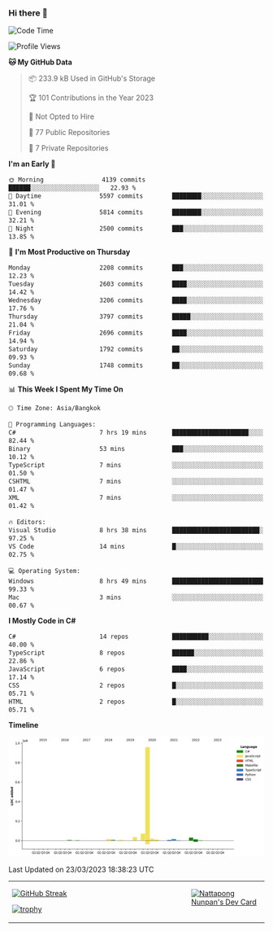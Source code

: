 ### Hi there 👋

<!--START_SECTION:waka-->
![Code Time](http://img.shields.io/badge/Code%20Time-493%20hrs%2026%20mins-blue)

![Profile Views](http://img.shields.io/badge/Profile%20Views-0-blue)

**🐱 My GitHub Data** 

> 📦 233.9 kB Used in GitHub's Storage 
 > 
> 🏆 101 Contributions in the Year 2023
 > 
> 🚫 Not Opted to Hire
 > 
> 📜 77 Public Repositories 
 > 
> 🔑 7 Private Repositories 
 > 
**I'm an Early 🐤** 

```text
🌞 Morning                4139 commits        ██████░░░░░░░░░░░░░░░░░░░   22.93 % 
🌆 Daytime                5597 commits        ████████░░░░░░░░░░░░░░░░░   31.01 % 
🌃 Evening                5814 commits        ████████░░░░░░░░░░░░░░░░░   32.21 % 
🌙 Night                  2500 commits        ███░░░░░░░░░░░░░░░░░░░░░░   13.85 % 
```
📅 **I'm Most Productive on Thursday** 

```text
Monday                   2208 commits        ███░░░░░░░░░░░░░░░░░░░░░░   12.23 % 
Tuesday                  2603 commits        ████░░░░░░░░░░░░░░░░░░░░░   14.42 % 
Wednesday                3206 commits        ████░░░░░░░░░░░░░░░░░░░░░   17.76 % 
Thursday                 3797 commits        █████░░░░░░░░░░░░░░░░░░░░   21.04 % 
Friday                   2696 commits        ████░░░░░░░░░░░░░░░░░░░░░   14.94 % 
Saturday                 1792 commits        ██░░░░░░░░░░░░░░░░░░░░░░░   09.93 % 
Sunday                   1748 commits        ██░░░░░░░░░░░░░░░░░░░░░░░   09.68 % 
```


📊 **This Week I Spent My Time On** 

```text
🕑︎ Time Zone: Asia/Bangkok

💬 Programming Languages: 
C#                       7 hrs 19 mins       █████████████████████░░░░   82.44 % 
Binary                   53 mins             ███░░░░░░░░░░░░░░░░░░░░░░   10.12 % 
TypeScript               7 mins              ░░░░░░░░░░░░░░░░░░░░░░░░░   01.50 % 
CSHTML                   7 mins              ░░░░░░░░░░░░░░░░░░░░░░░░░   01.47 % 
XML                      7 mins              ░░░░░░░░░░░░░░░░░░░░░░░░░   01.42 % 

🔥 Editors: 
Visual Studio            8 hrs 38 mins       ████████████████████████░   97.25 % 
VS Code                  14 mins             █░░░░░░░░░░░░░░░░░░░░░░░░   02.75 % 

💻 Operating System: 
Windows                  8 hrs 49 mins       █████████████████████████   99.33 % 
Mac                      3 mins              ░░░░░░░░░░░░░░░░░░░░░░░░░   00.67 % 
```

**I Mostly Code in C#** 

```text
C#                       14 repos            ██████████░░░░░░░░░░░░░░░   40.00 % 
TypeScript               8 repos             ██████░░░░░░░░░░░░░░░░░░░   22.86 % 
JavaScript               6 repos             ████░░░░░░░░░░░░░░░░░░░░░   17.14 % 
CSS                      2 repos             █░░░░░░░░░░░░░░░░░░░░░░░░   05.71 % 
HTML                     2 repos             █░░░░░░░░░░░░░░░░░░░░░░░░   05.71 % 
```



**Timeline**

![Lines of Code chart](https://raw.githubusercontent.com/aixasz/aixasz/main/assets/bar_graph.png)


 Last Updated on 23/03/2023 18:38:23 UTC
<!--END_SECTION:waka-->

<table>
<tr>
<td width="70%" valign="top">
 
 [![GitHub Streak](http://github-readme-streak-stats.herokuapp.com?user=aixasz&theme=github-dark&hide_border=true&date_format=%5BY%20%5DM%20j)](https://git.io/streak-stats)

 [![trophy](https://github-profile-trophy.vercel.app/?username=aixasz&theme=onedark)](https://github.com/ryo-ma/github-profile-trophy)
 </td>
<td width="30%" valign="top">
 
<a href="https://app.daily.dev/aixasz"><img src="https://api.daily.dev/devcards/403207936e6547c9a85ea449e9f3abe8.png?r=re8" alt="Nattapong Nunpan's Dev Card"/></a>

 </td>
</tr>
</table>
 
